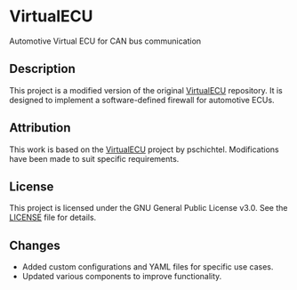 # VirtualECU
Automotive Virtual ECU for CAN bus communication

## Description
This project is a modified version of the original [VirtualECU](https://github.com/pschichtel/VirtualECU) repository. It is designed to implement a software-defined firewall for automotive ECUs.

## Attribution
This work is based on the [VirtualECU](https://github.com/pschichtel/VirtualECU) project by pschichtel. Modifications have been made to suit specific requirements.

## License
This project is licensed under the GNU General Public License v3.0. See the [LICENSE](LICENSE) file for details.

## Changes
- Added custom configurations and YAML files for specific use cases.
- Updated various components to improve functionality.

